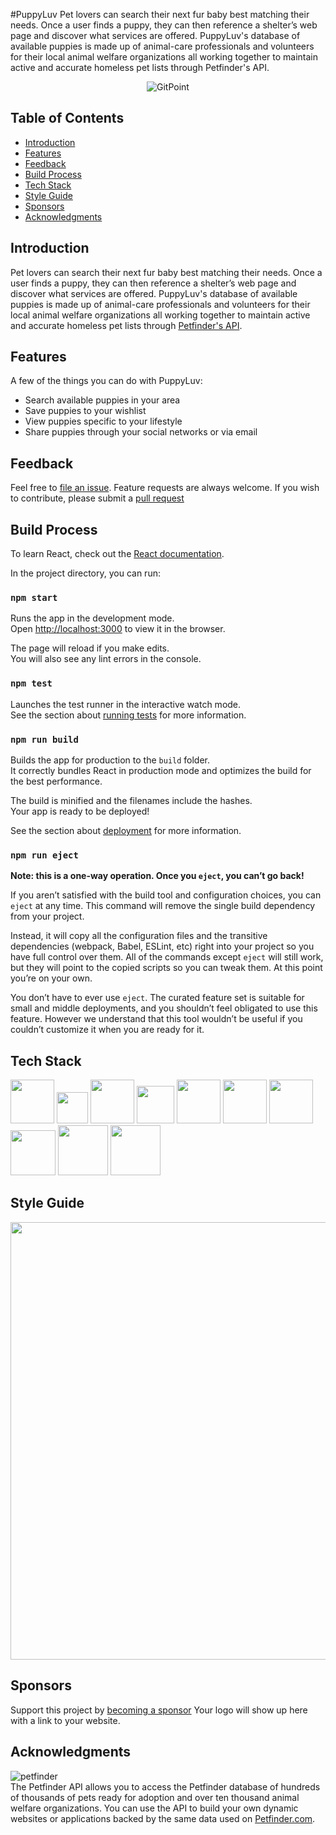 #PuppyLuv
Pet lovers can search their next fur baby best matching their needs. Once a user finds a puppy, they can then reference a shelter’s web page and discover what services are offered. PuppyLuv's database of available puppies is made up of animal-care professionals and volunteers for their local animal welfare organizations all working together to maintain active and accurate homeless pet lists through Petfinder's API.

<!-- ### Analyzing the Bundle Size
This section has moved here: [https://facebook.github.io/create-react-app/docs/analyzing-the-bundle-size](https://facebook.github.io/create-react-app/docs/analyzing-the-bundle-size) -->
<!-- ### Deployment
This section has moved here: [https://facebook.github.io/create-react-app/docs/deployment](https://facebook.github.io/create-react-app/docs/deployment) -->
<p align="center">
    <img alt="GitPoint" title="GitPoint" src="https://readme-images.s3.us-east-2.amazonaws.com/PuppyLuv_LogoLong_M+(2).png">
  </a>
</p>

## Table of Contents

- [Introduction](#introduction)
- [Features](#features)
- [Feedback](#feedback)
- [Build Process](#build-process)
- [Tech Stack](#tech-stack)
- [Style Guide](#style-guide)
- [Sponsors](#sponsors)
- [Acknowledgments](#acknowledgments)

<!-- END doctoc generated TOC please keep comment here to allow auto update -->

## Introduction

 Pet lovers can search their next fur baby best matching their needs. Once a user finds a puppy, they can then reference a shelter’s web page and discover what services are offered. PuppyLuv's database of available puppies is made up of animal-care professionals and volunteers for their local animal welfare organizations all working together to maintain active and accurate homeless pet lists through [Petfinder's API](https://www.petfinder.com/developers/).

## Features

A few of the things you can do with PuppyLuv:
* Search available puppies in your area
* Save puppies to your wishlist
* View puppies specific to your lifestyle
* Share puppies through your social networks or via email
<!-- * Search for and display pet listings based on pet characteristics, location, and status.
* Search for and display animal welfare organizations based on organization name, ID, and location.
* Display a random selection of available pets on a webpage; set up pages to display pets in various categories; 
* Search for adoptable pets based on a number of criteria; or display profiles of local organizations. -->
<!-- <p align="center">
  <img src = "" width=700>
</p>

<p align="center">
  <img src = "" width=700>
</p> -->

## Feedback

Feel free to [file an issue](https://github.com/WildMountainAir/PuppyLuv/issues/new). Feature requests are always welcome. If you wish to contribute, please submit a [pull request](https://github.com/WildMountainAir/PuppyLuv/issues)

## Build Process

To learn React, check out the [React documentation](https://reactjs.org/).

In the project directory, you can run:

### `npm start`

Runs the app in the development mode.\
Open [http://localhost:3000](http://localhost:3000) to view it in the browser.

The page will reload if you make edits.\
You will also see any lint errors in the console.

### `npm test`

Launches the test runner in the interactive watch mode.\
See the section about [running tests](https://facebook.github.io/create-react-app/docs/running-tests) for more information.

### `npm run build`

Builds the app for production to the `build` folder.\
It correctly bundles React in production mode and optimizes the build for the best performance.

The build is minified and the filenames include the hashes.\
Your app is ready to be deployed!

See the section about [deployment](https://facebook.github.io/create-react-app/docs/deployment) for more information.

### `npm run eject`

**Note: this is a one-way operation. Once you `eject`, you can’t go back!**

If you aren’t satisfied with the build tool and configuration choices, you can `eject` at any time. This command will remove the single build dependency from your project.

Instead, it will copy all the configuration files and the transitive dependencies (webpack, Babel, ESLint, etc) right into your project so you have full control over them. All of the commands except `eject` will still work, but they will point to the copied scripts so you can tweak them. At this point you’re on your own.

You don’t have to ever use `eject`. The curated feature set is suitable for small and middle deployments, and you shouldn’t feel obligated to use this feature. However we understand that this tool wouldn’t be useful if you couldn’t customize it when you are ready for it.

<!-- **Development Keys**: The `CLIENT_ID` and `CLIENT_SECRET` in `api/index.js` are for development purposes and do not represent the actual application keys. Feel free to use them or use a new set of keys by creating an [OAuth application](https://github.com/settings/applications/new) of your own. Set the "Authorization callback URL" to `gitpoint://welcome`. -->
## Tech Stack
<p align="left">
  <img src = "https://i1.wp.com/theicom.org/wp-content/uploads/2016/03/js-logo.png?ssl=1" width=70>
  <img src = "https://seeklogo.com/images/C/css3-logo-8724075274-seeklogo.com.png" width=50>
  <img src = "https://www.w3.org/html/logo/downloads/HTML5_Logo_512.png" width=70>
  <img src = "https://seeklogo.com/images/N/nodejs-logo-FBE122E377-seeklogo.com.png" width=60>
  <img src = "https://img2.pngio.com/express-js-png-5-png-image-expressjs-png-800_800.png" width=70>
  <img src = "https://pngimg.com/uploads/mysql/mysql_PNG23.png" width=70>
  <img src = "https://cdn.freebiesupply.com/logos/large/2x/mocha-logo-png-transparent.png" width=70>
  <img src = "https://avatars2.githubusercontent.com/u/1515293?s=400&v=4" width=72>
  <img src = "https://miro.medium.com/max/500/1*cPh7ujRIfcHAy4kW2ADGOw.png" width=80>
  <img src = "https://encrypted-tbn0.gstatic.com/images?q=tbn%3AANd9GcRVobPqu3pMX3laVFyMZD1un7yiN9YOl9Nndg&usqp=CAU" width=80>
</p>

## Style Guide

<p align="center">
  <img src = "https://readme-images.s3.us-east-2.amazonaws.com/PuppyLuv_StyleGuide.jpg" width=700>
</p>

## Sponsors

Support this project by [becoming a sponsor](www.venmo.com/lvlyali)
 Your logo will show up here with a link to your website. 

## Acknowledgments
![petfinder](https://www.petfinder.com/wp-content/themes/petfinder/img/pet_finder_logo_tm.png)
<br />
The Petfinder API allows you to access the Petfinder database of hundreds of thousands of pets ready for adoption and over ten thousand animal welfare organizations. You can use the API to build your own dynamic websites or applications backed by the same data used on [Petfinder.com](Petfinder.com).
